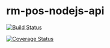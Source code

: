 # rm-pos-nodejs-api

[![Build Status](https://travis-ci.com/nem0man/rm-pos-nodejs-api.svg?branch=master)](https://travis-ci.com/nem0man/rm-pos-nodejs-api)

[![Coverage Status](https://coveralls.io/repos/github/nem0man/rm-pos-nodejs-api/badge.svg?branch=master)](https://coveralls.io/github/nem0man/rm-pos-nodejs-api?branch=master)
